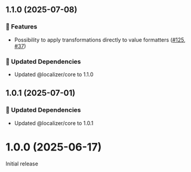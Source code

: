 ## 1.1.0 (2025-07-08)

### 🚀 Features

- Possibility to apply transformations directly to value formatters ([#125](https://github.com/124c4a/localizer/pull/125), [#37](https://github.com/124c4a/localizer/issues/37))

### 🧱 Updated Dependencies

- Updated @localizer/core to 1.1.0

## 1.0.1 (2025-07-01)

### 🧱 Updated Dependencies

- Updated @localizer/core to 1.0.1

# 1.0.0 (2025-06-17)

Initial release
